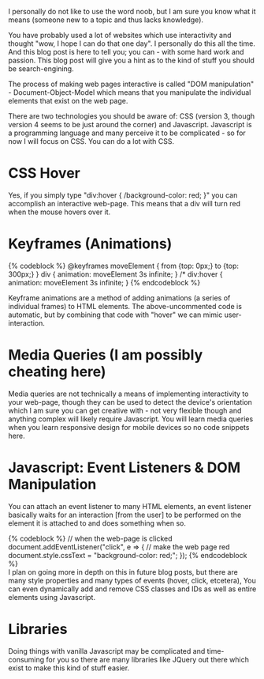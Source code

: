 I personally do not like to use the word noob, but I am sure you know what it means (someone new to a topic and thus lacks knowledge). 

You have probably used a lot of websites which use interactivity and thought "wow, I hope I can do that one day". I personally do this all the time. And this blog post is here to tell you; you can - with some hard work and passion. This blog post will give you a hint as to the kind of stuff you should be search-engining. 

The process of making web pages interactive is called "DOM manipulation" - Document-Object-Model which means that you manipulate the individual elements that exist on the web page. 

There are two technologies you should be aware of: CSS (version 3, though version 4 seems to be just around the corner) and Javascript. Javascript is a programming language and many perceive it to be complicated - so for now I will focus on CSS. You can do a lot with CSS. 

# CSS Hover 
Yes, if you simply type "div:hover { /background-color: red; }" you can accomplish an interactive web-page. This means that a div will turn red when the mouse hovers over it. 

# Keyframes (Animations) 
{% codeblock %} 
@keyframes moveElement {
    from {top: 0px;}
    to {top: 300px;}
} 
div { 
	animation: moveElement 3s infinite; 
} 
/* 
div:hover { 
	animation: moveElement 3s infinite; 
} 
{% endcodeblock %} 

Keyframe animations are a method of adding animations (a series of individual frames) to HTML elements. The above-uncommented code is automatic, but by combining that code with "hover" we can mimic user-interaction. 

# Media Queries (I am possibly cheating here) 
Media queries are not technically a means of implementing interactivity to your web-page, though they can be used to detect the device's orientation which I am sure you can get creative with - not very flexible though and anything complex will likely require Javascript. You will learn media queries when you learn responsive design for mobile  devices so no code snippets here. 

# Javascript: Event Listeners & DOM Manipulation 
You can attach an event listener to many HTML elements, an event listener basically waits for an interaction [from the user] to be performed on the element it is attached to and does something when so. 

{% codeblock %} 
// when the web-page is clicked 
document.addEventListener("click", e => { 
	// make the web page red 
	document.style.cssText = "background-color: red;"; 
}); 
{% endcodeblock %}  
I plan on going more in depth on this in future blog posts, but there are many style properties and many types of events (hover, click, etcetera), You can even dynamically add and remove CSS classes and IDs as well as entire elements using Javascript. 

# Libraries 
Doing things with vanilla Javascript may be complicated and time-consuming for you so there are many libraries like JQuery out there which exist to make this kind of stuff easier.  
